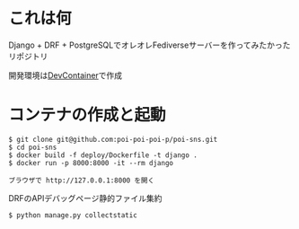 # これは何

Django + DRF + PostgreSQLでオレオレFediverseサーバーを作ってみたかったリポジトリ

開発環境は[DevContainer](https://code.visualstudio.com/docs/devcontainers/containers)で作成

# コンテナの作成と起動

```
$ git clone git@github.com:poi-poi-poi-p/poi-sns.git
$ cd poi-sns
$ docker build -f deploy/Dockerfile -t django .
$ docker run -p 8000:8000 -it --rm django

ブラウザで http://127.0.0.1:8000 を開く
```

DRFのAPIデバッグページ静的ファイル集約
```
$ python manage.py collectstatic
```